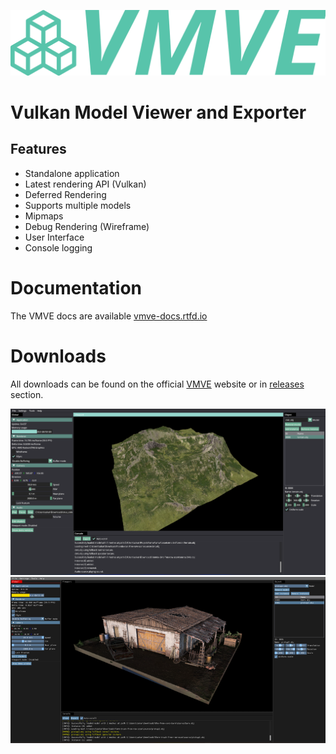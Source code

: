 ![logo](.git_assets/logo.svg)

# Vulkan Model Viewer and Exporter

## Features
* Standalone application
* Latest rendering API (Vulkan)
* Deferred Rendering
* Supports multiple models
* Mipmaps
* Debug Rendering (Wireframe)
* User Interface
* Console logging

# Documentation
The VMVE docs are available [vmve-docs.rtfd.io](https://vmve-docs.rtfd.io)

# Downloads
All downloads can be found on the official [VMVE](https://zoulhadj.github.io/vmve_website/) website or in [releases](https://github.com/ZOulhadj/vmve/releases) section.

![overview_1](.git_assets/1.png)
![overview_2](.git_assets/2.png)


